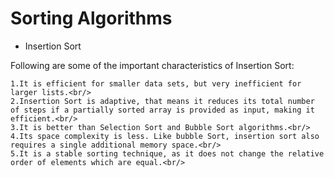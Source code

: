 # Sorting Algorithms

* Insertion Sort

Following are some of the important characteristics of Insertion Sort:<br/>

    1.It is efficient for smaller data sets, but very inefficient for larger lists.<br/>
    2.Insertion Sort is adaptive, that means it reduces its total number of steps if a partially sorted array is provided as input, making it efficient.<br/>
    3.It is better than Selection Sort and Bubble Sort algorithms.<br/>
    4.Its space complexity is less. Like bubble Sort, insertion sort also requires a single additional memory space.<br/>
    5.It is a stable sorting technique, as it does not change the relative order of elements which are equal.<br/>
